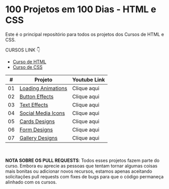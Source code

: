 # 100 Projetos em 100 Dias - HTML e CSS

Este é o principal repositório para todos os projetos dos Cursos de HTML e CSS.

CURSOS LINK 👇

-   [Curso de HTML](https://johnpires.com/cursos/html-tutorial/)
-   [Curso de CSS](https://johnpires.com/cursos/css-fundamentos-basicos/)


|  #  | Projeto                                                                                                      | Youtube Link    |
| :-: | --------------------------------------------------------------------------------------------------------------------------- | --------------------------------------------------------------------------------- |
| 01  | [Loading Animations](https://github.com/johnpires/01-Loading-Animation)      | Clique aqui |
| 02  | [Button Effects](https://github.com/johnpires/02-button-effects)      | Clique aqui |
| 03  | [Text Effects](https://github.com/johnpires/03-text-effects)      | Clique aqui |
| 04  | [Social Media Icons](https://github.com/johnpires/04-social-media-icons)      | Clique aqui |
| 05  | [Cards Designs](https://github.com/johnpires/05-Cards-Designs)      | Clique aqui |
| 06  | [Form Designs](https://github.com/johnpires/06-Form-Designs)      | Clique aqui |
| 07  | [Gallery Designs](https://github.com/johnpires/07-gallery-designs)      | Clique aqui |
<br>

**NOTA SOBRE OS PULL REQUESTS**: Todos esses projetos fazem parte do curso. Embora eu aprecie as pessoas que tentam tornar algumas coisas mais bonitas ou adicionar novos recursos, estamos apenas aceitando solicitações pull requests com fixes de bugs para que o código permaneça alinhado com os cursos.